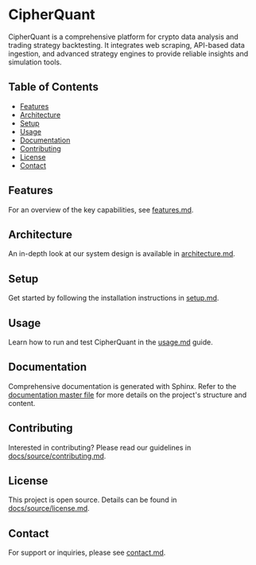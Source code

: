 # CipherQuant

CipherQuant is a comprehensive platform for crypto data analysis and trading strategy backtesting. It integrates web scraping, API-based data ingestion, and advanced strategy engines to provide reliable insights and simulation tools.

## **Table of Contents**
- [Features](#features)
- [Architecture](#architecture)
- [Setup](#setup)
- [Usage](#usage)
- [Documentation](#documentation)
- [Contributing](#contributing)
- [License](#license)
- [Contact](#contact)

## Features
For an overview of the key capabilities, see [features.md](docs/source/features.md).

## Architecture
An in-depth look at our system design is available in [architecture.md](docs/source/architecture.md).

## Setup
Get started by following the installation instructions in [setup.md](docs/source/setup.md).

## Usage
Learn how to run and test CipherQuant in the [usage.md](docs/source/usage.md) guide.

## Documentation
Comprehensive documentation is generated with Sphinx. Refer to the [documentation master file](docs/source/index.rst) for more details on the project's structure and content.

## Contributing
Interested in contributing? Please read our guidelines in [docs/source/contributing.md](docs/source/contributing.md).

## License
This project is open source. Details can be found in [docs/source/license.md](docs/source/license.md).

## Contact
For support or inquiries, please see [contact.md](docs/source/contact.md).
